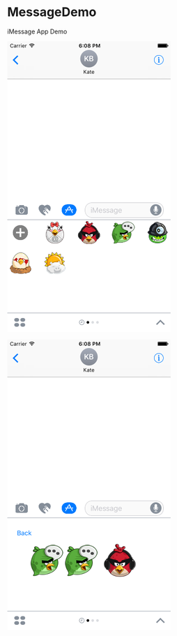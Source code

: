 # MessageDemo
iMessage App Demo

![image](https://github.com/fisherlee/MessageDemo/blob/master/screenShot1.png)

![image](https://github.com/fisherlee/MessageDemo/blob/master/screenShot2.png)
